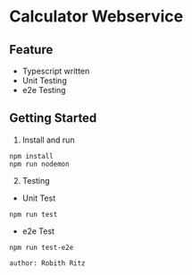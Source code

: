 # Calculator Webservice

## Feature
- Typescript written
- Unit Testing
- e2e Testing

## Getting Started
1. Install and run
```
npm install
npm run nodemon
```

2. Testing
- Unit Test
```
npm run test
```
- e2e Test
```
npm run test-e2e
```

`` author: Robith Ritz ``